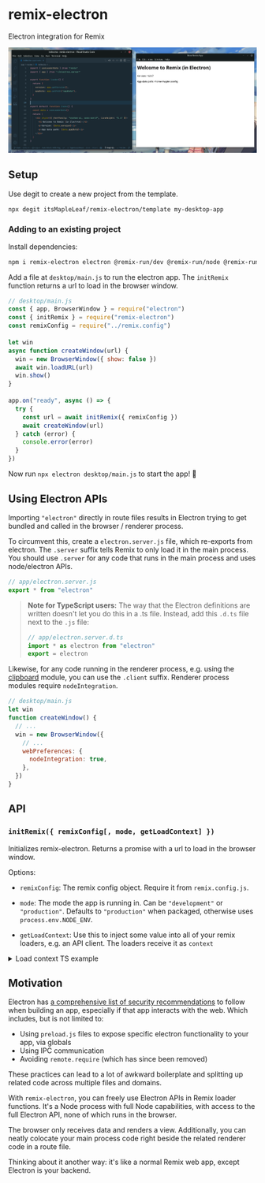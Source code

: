 # remix-electron

Electron integration for Remix

![demo screenshot](./screenshot.png)

## Setup

Use degit to create a new project from the template.

```sh
npx degit itsMapleLeaf/remix-electron/template my-desktop-app
```

### Adding to an existing project

Install dependencies:

```bash
npm i remix-electron electron @remix-run/dev @remix-run/node @remix-run/server-runtime react react-dom
```

Add a file at `desktop/main.js` to run the electron app. The `initRemix` function returns a url to load in the browser window.

```js
// desktop/main.js
const { app, BrowserWindow } = require("electron")
const { initRemix } = require("remix-electron")
const remixConfig = require("../remix.config")

let win
async function createWindow(url) {
  win = new BrowserWindow({ show: false })
  await win.loadURL(url)
  win.show()
}

app.on("ready", async () => {
  try {
    const url = await initRemix({ remixConfig })
    await createWindow(url)
  } catch (error) {
    console.error(error)
  }
})
```

Now run `npx electron desktop/main.js` to start the app! 🚀

## Using Electron APIs

Importing `"electron"` directly in route files results in Electron trying to get bundled and called in the browser / renderer process.

To circumvent this, create a `electron.server.js` file, which re-exports from electron. The `.server` suffix tells Remix to only load it in the main process. You should use `.server` for any code that runs in the main process and uses node/electron APIs.

```js
// app/electron.server.js
export * from "electron"
```

> **Note for TypeScript users:** The way that the Electron definitions are written doesn't let you do this in a .ts file. Instead, add this `.d.ts` file next to the `.js` file:
>
> ```ts
> // app/electron.server.d.ts
> import * as electron from "electron"
> export = electron
> ```

Likewise, for any code running in the renderer process, e.g. using the [clipboard](https://www.electronjs.org/docs/latest/api/clipboard) module, you can use the `.client` suffix. Renderer process modules require `nodeIntegration`.

```js
// desktop/main.js
let win
function createWindow() {
  // ...
  win = new BrowserWindow({
    // ...
    webPreferences: {
      nodeIntegration: true,
    },
  })
}
```

## API

### `initRemix({ remixConfig[, mode, getLoadContext] })`

Initializes remix-electron. Returns a promise with a url to load in the browser window.

Options:

- `remixConfig`: The remix config object. Require it from `remix.config.js`.

- `mode`: The mode the app is running in. Can be `"development"` or `"production"`. Defaults to `"production"` when packaged, otherwise uses `process.env.NODE_ENV`.

- `getLoadContext`: Use this to inject some value into all of your remix loaders, e.g. an API client. The loaders receive it as `context`

<details>
<summary>Load context TS example</summary>

**app/context.ts**

```ts
import type * as remix from "@remix-run/server-runtime"

// your context type
export type LoadContext = {
  secret: string
}

// a custom data function args type to use for loaders/actions
export type DataFunctionArgs = Omit<remix.DataFunctionArgs, "context"> & {
  context: LoadContext
}
```

**desktop/main.js**

```ts
const url = await initRemix({
  remixConfig,

  /** @returns {import("~/context").LoadContext} */
  getLoadContext: () => ({
    secret: "123",
  }),
})
```

In some route file:

```ts
import type { LoadContext } from "~/context"

export async function loader({ context }: DataFunctionArgs) {
  // do something with context
}
```

</details>

## Motivation

Electron has [a comprehensive list of security recommendations](https://www.electronjs.org/docs/latest/tutorial/security) to follow when building an app, especially if that app interacts with the web. Which includes, but is not limited to:

- Using `preload.js` files to expose specific electron functionality to your app, via globals
- Using IPC communication
- Avoiding `remote.require` (which has since been removed)

These practices can lead to a lot of awkward boilerplate and splitting up related code across multiple files and domains.

With `remix-electron`, you can freely use Electron APIs in Remix loader functions. It's a Node process with full Node capabilities, with access to the full Electron API, none of which runs in the browser.

The browser only receives data and renders a view. Additionally, you can neatly colocate your main process code right beside the related renderer code in a route file.

Thinking about it another way: it's like a normal Remix web app, except Electron is your backend.
